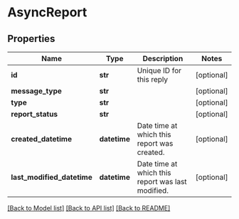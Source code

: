 # AsyncReport

## Properties
Name | Type | Description | Notes
------------ | ------------- | ------------- | -------------
**id** | **str** | Unique ID for this reply | [optional] 
**message_type** | **str** |  | [optional] 
**type** | **str** |  | [optional] 
**report_status** | **str** |  | [optional] 
**created_datetime** | **datetime** | Date time at which this report was created. | [optional] 
**last_modified_datetime** | **datetime** | Date time at which this report was last modified. | [optional] 

[[Back to Model list]](../README.md#documentation-for-models) [[Back to API list]](../README.md#documentation-for-api-endpoints) [[Back to README]](../README.md)


